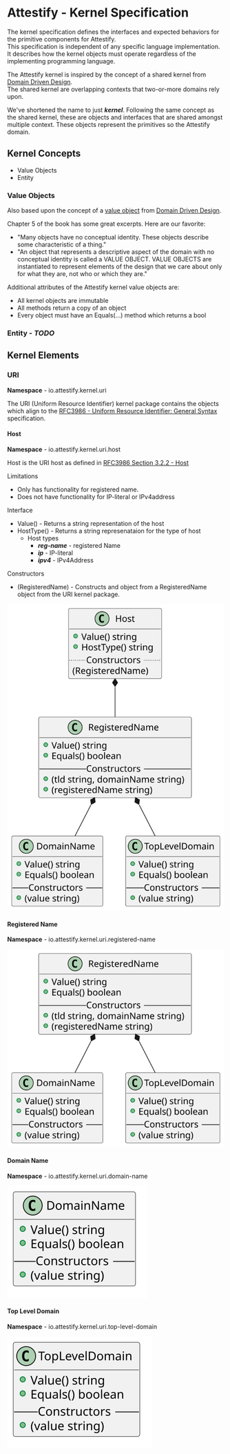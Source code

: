 # Attestify - Kernel Specification

The kernel specification defines the interfaces and expected behaviors for the primitive components for Attestify.  
This specification is independent of any specific language implementation.  It describes how the kernel objects must 
operate regardless of the implementing programming language.

The Attestify kernel is inspired by the concept of a shared kernel from [Domain Driven Design](https://www.amazon.com/Domain-Driven-Design-Tackling-Complexity-Software/dp/0321125215).  
The shared kernel are overlapping contexts that two-or-more domains rely upon.  

We've shortened the name to just ***kernel***.  Following the same concept as the shared kernel, these are objects and interfaces that are 
shared amongst multiple context.  These objects represent the primitives so the Attestify domain.

## Kernel Concepts

* Value Objects
* Entity

### Value Objects

Also based upon the concept of a [value object](https://learning.oreilly.com/library/view/domain-driven-design-tackling/0321125215/ch05.html) from
[Domain Driven Design](https://www.amazon.com/Domain-Driven-Design-Tackling-Complexity-Software/dp/0321125215).

Chapter 5 of the book has some great excerpts.  Here are our favorite:

* "Many objects have no conceptual identity. These objects describe some characteristic of a thing."
* "An object that represents a descriptive aspect of the domain with no conceptual identity is called a VALUE OBJECT. 
  VALUE OBJECTS are instantiated to represent elements of the design that we care about only for what they are, not who or which they are."

Additional attributes of the Attestify kernel value objects are:

* All kernel objects are immutable
* All methods return a copy of an object
* Every object must have an Equals(...) method which returns a bool

### Entity - *TODO*

## Kernel Elements

### URI

**Namespace** - io.attestify.kernel.uri

The URI (Uniform Resource Identifier) kernel package contains the objects which align 
to the [RFC3986 - Uniform Resource Identifier: General Syntax](https://datatracker.ietf.org/doc/html/rfc3986)
specification.

#### Host

**Namespace** - io.attestify.kernel.uri.host

Host is the URI host as defined in [RFC3986 Section 3.2.2 - Host](https://datatracker.ietf.org/doc/html/rfc3986#section-3.2.2)

Limitations
* Only has functionality for registered name.
* Does not have functionality for IP-literal or IPv4address

Interface
* Value() - Returns a string representation of the host
* HostType() - Returns a string represenataion for the type of host
  * Host types
    * ***reg-name*** - registered Name
    * ***ip*** - IP-literal
    * ***ipv4*** - IPv4Address
    
Constructors
* (RegisteredName) - Constructs and object from a RegisteredName object from the URI kernel package.

![Host Class Diagram](https://raw.githubusercontent.com/attestify/kernel-specification/main/diagrams/uri/host.svg)

#### Registered Name

**Namespace** - io.attestify.kernel.uri.registered-name

![Registered Name Class Diagram](https://raw.githubusercontent.com/attestify/kernel-specification/main/diagrams/uri/registered-name.svg)

#### Domain Name

**Namespace** - io.attestify.kernel.uri.domain-name

![Domain Name Class Diagram](https://raw.githubusercontent.com/attestify/kernel-specification/main/diagrams/uri/domain-name.svg)

#### Top Level Domain

**Namespace** - io.attestify.kernel.uri.top-level-domain

![Top Level Domain Class Diagram](https://raw.githubusercontent.com/attestify/kernel-specification/main/diagrams/uri/top-level-domain.svg)